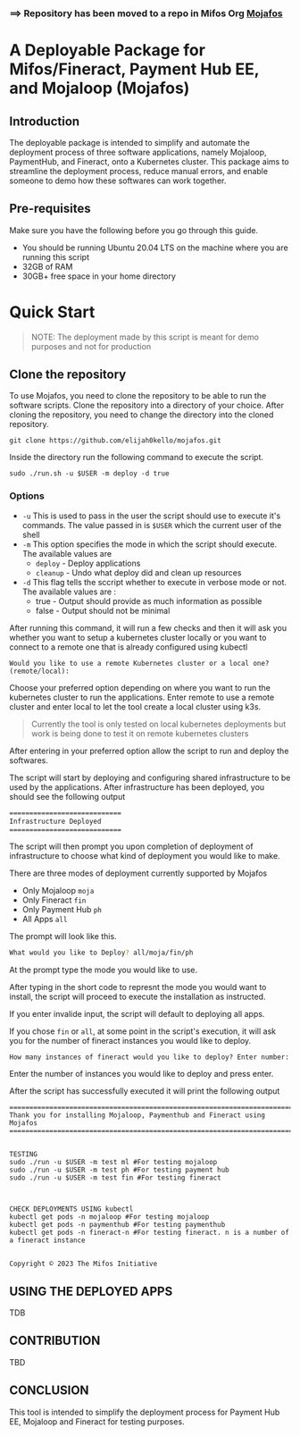 ### ==> Repository has been moved to a repo in Mifos Org [Mojafos](https://github.com/openMF/mojafos)

# A Deployable Package for Mifos/Fineract, Payment Hub EE, and Mojaloop (Mojafos)

## Introduction

The deployable package is intended to simplify and automate the deployment process of three software applications, namely Mojaloop, PaymentHub, and Fineract, onto a Kubernetes cluster. This package aims to streamline the deployment process, reduce manual errors, and enable someone to demo how these softwares can work together. 


## Pre-requisites
Make sure you have the following before you go through this guide.
- You should be running Ubuntu 20.04 LTS on the machine where you are running this script
- 32GB of RAM
- 30GB+ free space in your home directory

# Quick Start
> NOTE: The deployment made by this script is meant for demo purposes and not for production

## Clone the repository
To use Mojafos, you need to clone the repository to be able to run the software scripts.
Clone the repository into a directory of your choice.
After cloning the repository,  you need to change the directory into the cloned repository.
``` 
git clone https://github.com/elijah0kello/mojafos.git
```

Inside the directory run the following command to execute the script.

```
sudo ./run.sh -u $USER -m deploy -d true
```
### Options
- `-u` This is used to pass in the user the script should use to execute it's commands. The value passed in is `$USER` which the current user of the shell
- `-m` This option specifies the mode in which the script should execute. The available values are 
    - `deploy` - Deploy applications
    - `cleanup` - Undo what deploy did and clean up resources
- `-d` This flag tells the sccript whether to execute in verbose mode or not. The available values are :
    - true - Output should provide as much information as possible
    - false - Output should not be minimal

After running this command, it will run a few checks and then it will ask you whether you want to setup a kubernetes cluster locally or you want to connect to a remote one that is already configured using kubectl
```
Would you like to use a remote Kubernetes cluster or a local one? (remote/local): 
```
Choose your preferred option depending on where you want to run the kubernetes cluster to run the applications.
Enter remote to use a remote cluster and enter local to let the tool create a local cluster using k3s.
>Currently the tool is only tested on local kubernetes deployments but work is being done to test it on remote kubernetes clusters

After entering in your preferred option allow the script to run and deploy the softwares.

The script will start by deploying and configuring shared infrastructure to be used by the applications. After infrastructure has been deployed, you should see the following output

```bash
============================
Infrastructure Deployed
============================
```
The script will then prompt you upon completion of deployment of infrastructure to choose what kind of deployment you would like to make. 

There are three modes of deployment currently supported by Mojafos
- Only Mojaloop `moja`
- Only Fineract `fin`
- Only Payment Hub `ph`
- All Apps `all`

The prompt will look like this.
```bash
What would you like to Deploy? all/moja/fin/ph 
```

At the prompt type the mode you would like to use. 

After typing in the short code to represnt the mode you would want to install, the script will proceed to execute the installation as instructed.

If you enter invalide input, the script will default to deploying all apps.

If you chose `fin` or `all`, at some point in the script's execution, it will ask you for the number of fineract instances you would like to deploy.

```
How many instances of fineract would you like to deploy? Enter number:
```

Enter the number of instances you would like to deploy and press enter.

After  the script has successfully executed it will print the following output

```
========================================================================
Thank you for installing Mojaloop, Paymenthub and Fineract using Mojafos
========================================================================


TESTING
sudo ./run -u $USER -m test ml #For testing mojaloop
sudo ./run -u $USER -m test ph #For testing payment hub
sudo ./run -u $USER -m test fin #For testing fineract



CHECK DEPLOYMENTS USING kubectl
kubectl get pods -n mojaloop #For testing mojaloop
kubectl get pods -n paymenthub #For testing paymenthub
kubectl get pods -n fineract-n #For testing fineract. n is a number of a fineract instance


Copyright © 2023 The Mifos Initiative
```

## USING THE DEPLOYED APPS
TDB

## CONTRIBUTION
 TBD

## CONCLUSION

This tool is intended to simplify the deployment process for Payment Hub EE, Mojaloop and Fineract for testing purposes.





